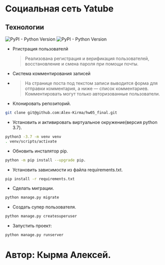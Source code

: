 # Социальная сеть Yatube
## Технологии
![PyPI - Python Version](https://img.shields.io/pypi/pyversions/p?color=brightgreen)
![PyPI - Python Version](https://img.shields.io/badge/Django-3.2-brightgreen)
+ Ргистрация пользователй
  > Реализована регистрация и верификация пользователей, восстановление и смена пароля при помощи почты.

+ Система комментирования записей
+ > На странице поста под текстом записи выводится форма для отправки комментария, а ниже — список комментариев. Комментировать могут только авторизованные пользователи.

+ Клонировать репозиторий.
```bash
git clone git@github.com:Alex-Kirma/hw05_final.git
```
+ Установить и активировать виртуальное окружение(версия python 3.7).
```bash
python3 -3.7 -m venv venv
. venv/scripts/activate
```
+ Обновить инсталятор pip.
```bash
python -m pip install --upgrade pip.
```
+ Установить зависимости из файла requirements.txt.
```bash
pip install -r requirements.txt
```
+ Сделать миграции.
```bash
python manage.py migrate
```
+ Создать супер пользователя.
```bash
python manage.py createsuperuser
```
+ Запустить проект:
```bash
python manage.py runserver
```
# Автор: Кырма Алексей.
